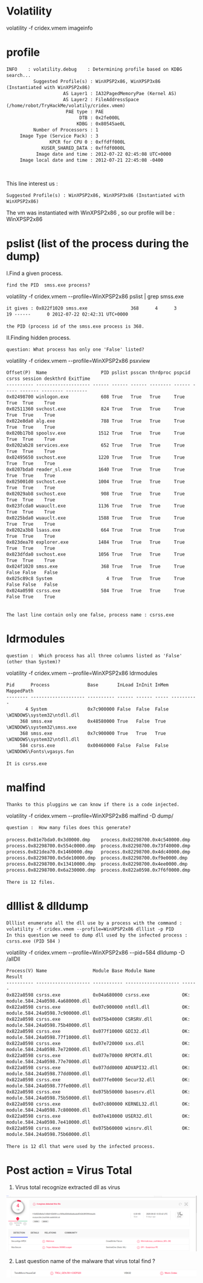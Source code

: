 # Volatility



volatility -f cridex.vmem imageinfo 

# profile

```
INFO    : volatility.debug    : Determining profile based on KDBG search...
          Suggested Profile(s) : WinXPSP2x86, WinXPSP3x86 (Instantiated with WinXPSP2x86)
                     AS Layer1 : IA32PagedMemoryPae (Kernel AS)
                     AS Layer2 : FileAddressSpace (/home/robot/TryHackMe/volatily/cridex.vmem)
                      PAE type : PAE
                           DTB : 0x2fe000L
                          KDBG : 0x80545ae0L
          Number of Processors : 1
     Image Type (Service Pack) : 3
                KPCR for CPU 0 : 0xffdff000L
             KUSER_SHARED_DATA : 0xffdf0000L
           Image date and time : 2012-07-22 02:45:08 UTC+0000
     Image local date and time : 2012-07-21 22:45:08 -0400



```
This line interest us :
```
Suggested Profile(s) : WinXPSP2x86, WinXPSP3x86 (Instantiated with WinXPSP2x86) 

```
The vm was instantiated with WinXPSP2x86 , so our profile will be : WinXPSP2x86


# pslist (list of the process during the dump)
I.Find a given process.

```
find the PID  smss.exe process?

```
volatility -f cridex.vmem --profile=WinXPSP2x86 pslist | grep smss.exe 


```
it gives : 0x822f1020 smss.exe                368      4      3       19 ------      0 2012-07-22 02:42:31 UTC+0000

the PID (process id of the smss.exe process is 368.
```
II.Finding hidden process.


```
question: What process has only one 'False' listed?

```
volatility -f cridex.vmem --profile=WinXPSP2x86 psxview

```
Offset(P)  Name                    PID pslist psscan thrdproc pspcid csrss session deskthrd ExitTime
---------- -------------------- ------ ------ ------ -------- ------ ----- ------- -------- --------
0x02498700 winlogon.exe            608 True   True   True     True   True  True    True     
0x02511360 svchost.exe             824 True   True   True     True   True  True    True     
0x022e8da0 alg.exe                 788 True   True   True     True   True  True    True     
0x020b17b8 spoolsv.exe            1512 True   True   True     True   True  True    True     
0x0202ab28 services.exe            652 True   True   True     True   True  True    True     
0x02495650 svchost.exe            1220 True   True   True     True   True  True    True     
0x0207bda0 reader_sl.exe          1640 True   True   True     True   True  True    True     
0x025001d0 svchost.exe            1004 True   True   True     True   True  True    True     
0x02029ab8 svchost.exe             908 True   True   True     True   True  True    True     
0x023fcda0 wuauclt.exe            1136 True   True   True     True   True  True    True     
0x0225bda0 wuauclt.exe            1588 True   True   True     True   True  True    True     
0x0202a3b8 lsass.exe               664 True   True   True     True   True  True    True     
0x023dea70 explorer.exe           1484 True   True   True     True   True  True    True     
0x023dfda0 svchost.exe            1056 True   True   True     True   True  True    True     
0x024f1020 smss.exe                368 True   True   True     True   False False   False    
0x025c89c8 System                    4 True   True   True     True   False False   False    
0x024a0598 csrss.exe               584 True   True   True     True   False True    True  


The last line contain only one false, process name : csrss.exe
```

# ldrmodules 


```
question :  Which process has all three columns listed as 'False' (other than System)?

```
volatility -f cridex.vmem --profile=WinXPSP2x86 ldrmodules


```
Pid      Process              Base       InLoad InInit InMem MappedPath
-------- -------------------- ---------- ------ ------ ----- ----------
       4 System               0x7c900000 False  False  False \WINDOWS\system32\ntdll.dll
     368 smss.exe             0x48580000 True   False  True  \WINDOWS\system32\smss.exe
     368 smss.exe             0x7c900000 True   True   True  \WINDOWS\system32\ntdll.dll
     584 csrss.exe            0x00460000 False  False  False \WINDOWS\Fonts\vgasys.fon

It is csrss.exe

```

# malfind  
```
Thanks to this pluggins we can know if there is a code injected.

```
volatility -f cridex.vmem --profile=WinXPSP2x86 malfind -D dump/



```
question :  How many files does this generate? 

process.0x81e7bda0.0x3d0000.dmp    process.0x82298700.0x4c540000.dmp  process.0x82298700.0x554c0000.dmp  process.0x82298700.0x73f40000.dmp
process.0x821dea70.0x1460000.dmp   process.0x82298700.0x4dc40000.dmp  process.0x82298700.0x5de10000.dmp  process.0x82298700.0xf9e0000.dmp
process.0x82298700.0x13410000.dmp  process.0x82298700.0x4ee0000.dmp   process.0x82298700.0x6a230000.dmp  process.0x822a0598.0x7f6f0000.dmp

There is 12 files.
```


# dlllist & dlldump

```
Dlllist enumerate all the dll use by a process with the command :  volatility -f cridex.vmem --profile=WinXPSP2x86 dlllist -p PID
In this question we need to dump dll used by the infected process : csrss.exe (PID 584 )

```
 volatility -f cridex.vmem --profile=WinXPSP2x86 --pid=584  dlldump -D /allDll



```
Process(V) Name                 Module Base Module Name          Result
---------- -------------------- ----------- -------------------- ------
0x822a0598 csrss.exe            0x04a680000 csrss.exe            OK: module.584.24a0598.4a680000.dll
0x822a0598 csrss.exe            0x07c900000 ntdll.dll            OK: module.584.24a0598.7c900000.dll
0x822a0598 csrss.exe            0x075b40000 CSRSRV.dll           OK: module.584.24a0598.75b40000.dll
0x822a0598 csrss.exe            0x077f10000 GDI32.dll            OK: module.584.24a0598.77f10000.dll
0x822a0598 csrss.exe            0x07e720000 sxs.dll              OK: module.584.24a0598.7e720000.dll
0x822a0598 csrss.exe            0x077e70000 RPCRT4.dll           OK: module.584.24a0598.77e70000.dll
0x822a0598 csrss.exe            0x077dd0000 ADVAPI32.dll         OK: module.584.24a0598.77dd0000.dll
0x822a0598 csrss.exe            0x077fe0000 Secur32.dll          OK: module.584.24a0598.77fe0000.dll
0x822a0598 csrss.exe            0x075b50000 basesrv.dll          OK: module.584.24a0598.75b50000.dll
0x822a0598 csrss.exe            0x07c800000 KERNEL32.dll         OK: module.584.24a0598.7c800000.dll
0x822a0598 csrss.exe            0x07e410000 USER32.dll           OK: module.584.24a0598.7e410000.dll
0x822a0598 csrss.exe            0x075b60000 winsrv.dll           OK: module.584.24a0598.75b60000.dll

There is 12 dll that were used by the infected process.
```


# Post action = Virus Total


1) Virus total recognize extracted dll as virus


![alt text](https://github.com/jeyan-m/CTF_Writeup/blob/master/TryHackMe_writeup/Volatility/virusOrNot.png)



2) Last question name of the malware that virus total find ?



![alt text](https://github.com/jeyan-m/CTF_Writeup/blob/master/TryHackMe_writeup/Volatility/virus_name.png)

